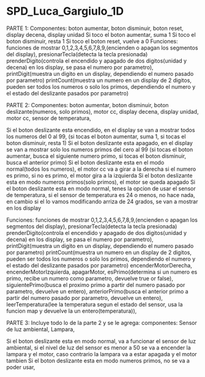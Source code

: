# SPD_Luca_Gargiulo_1D
PARTE 1:
Componentes: boton aumentar, boton disminuir, boton reset, display decena, display unidad
Si toco el boton aumentar, suma 1
Si toco el boton disminuir,  resta 1
Si toco el boton reset, vuelve a 0
Funciones:
funciones de mostrar 0,1,2,3,4,5,6,7,8,9,(encienden o apagan los segmentos del display),
presionarTecla(detecta la tecla presionada)
prenderDigito(controla el encendido y apagado de dos digitos(unidad y decena) en los display, se pasa el numero por parametro),
printDigit(muestra un digito en un display, dependiendo el numero pasado por parametro)
printCount(muestra un numero en un display de 2 digitos, pueden ser todos los numeros o solo los primos, dependiendo el numero y el estado del deslizante pasados por parametro)

PARTE 2:
Componentes: boton aumentar, boton disminuir, boton deslizante(numeros, solo primos), motor cc, display decena, display unidad, motor cc, sensor de temperatura,

Si el boton deslizante esta encendido, en el display se van a mostrar todos los numeros del 0 al 99, (si tocas el boton aumentar, suma 1, si tocas el boton disminuir, resta 1)
Si el boton deslizante esta apagado, en el display se van a mostrar solo los numeros primos del cero al 99 (si tocas el boton aumentar, busca el siguiente numero primo, si tocas el boton disminuir, busca el anterior primo)
Si el  boton deslizante esta en el modo normal(todos los numeros), el motor cc va a girar a la derecha si el numero es primo, si no es primo, el motor gira a la izquierda
Si el boton deslizante esta en modo numeros primos(solo primos), el motor se queda apagado
Si el boton deslizante esta en modo normal, tenes la opcion de usar el sensor de temperatura, si el sensor de temperatura es 24 o menos, no hace nada, en cambio si el lo vamos modificando arriza de 24 grados, se van a mostrar en los display 

Funciones: 
funciones de mostrar 0,1,2,3,4,5,6,7,8,9,(encienden o apagan los segmentos del display),
presionarTecla(detecta la tecla presionada)
prenderDigito(controla el encendido y apagado de dos digitos(unidad y decena) en los display, se pasa el numero por parametro),
printDigit(muestra un digito en un display, dependiendo el numero pasado por parametro)
printCount(muestra un numero en un display de 2 digitos, pueden ser todos los numeros o solo los primos, dependiendo el numero y el estado del deslizante pasados por parametro)
encenderMotorDerecha, 
encenderMotorIzquierda, 
apagarMotor, 
esPrimo(determina si un numero es primo, recibe un numero como parametro, devuelve true or false),
siguientePrimo(busca el proximo primo a partir del numero pasado por parametro, devuelve un entero),
anteriorPrimo(busca el anterior primo a partir del numero pasado por parametro, devuelve un entero),
leerTemperatura(lee la temperatura segun el estado del sensor, usa la funcion map y devuelve la un entero(temperatura)),


PARTE 3:
Incluye todo lo de la parte 2 y se le agrega:
componentes: Sensor de luz ambiental, Lampara,

Si el boton deslizante esta en modo normal, va a funcionar el sensor de luz ambiental, si el nivel de luz del sensor es menor a 50 se va a encender la lampara y el motor, caso contrario la lampara va a estar apagada y el motor tambien
Si el boton deslizante esta en modo numeros primos, no se va a poder usar,

